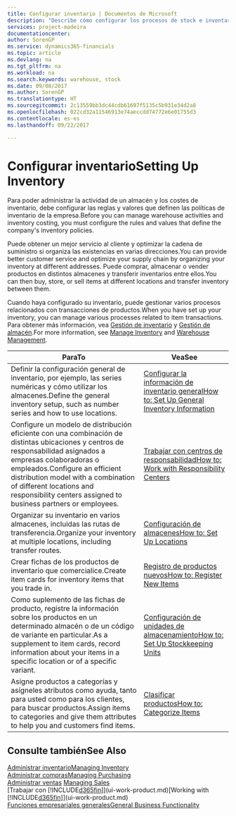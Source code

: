 ```yaml
---
title: Configurar inventario | Documentos de Microsoft
description: "Describe cómo configurar los procesos de stock e inventario, incluidas las rutas de transferencia y ubicaciones, como los almacenes."
services: project-madeira
documentationcenter: 
author: SorenGP
ms.service: dynamics365-financials
ms.topic: article
ms.devlang: na
ms.tgt_pltfrm: na
ms.workload: na
ms.search.keywords: warehouse, stock
ms.date: 09/08/2017
ms.author: SorenGP
ms.translationtype: HT
ms.sourcegitcommit: 2c13559bb3dc44cdb61697f5135c5b931e34d2a8
ms.openlocfilehash: 022cd32a11546913e74aeccdd74772e6e01755d3
ms.contentlocale: es-es
ms.lasthandoff: 09/22/2017

---
```

# <a name="setting-up-inventory"></a><span data-ttu-id="6acd1-103">Configurar inventario</span><span class="sxs-lookup"><span data-stu-id="6acd1-103">Setting Up Inventory</span></span>
<span data-ttu-id="6acd1-104">Para poder administrar la actividad de un almacén y los costes de inventario, debe configurar las reglas y valores que definen las políticas de inventario de la empresa.</span><span class="sxs-lookup"><span data-stu-id="6acd1-104">Before you can manage warehouse activities and inventory costing, you must configure the rules and values that define the company's inventory policies.</span></span>

<span data-ttu-id="6acd1-105">Puede obtener un mejor servicio al cliente y optimizar la cadena de suministro si organiza las existencias en varias direcciones.</span><span class="sxs-lookup"><span data-stu-id="6acd1-105">You can provide better customer service and optimize your supply chain by organizing your inventory at different addresses.</span></span> <span data-ttu-id="6acd1-106">Puede comprar, almacenar o vender productos en distintos almacenes y transferir inventarios entre ellos.</span><span class="sxs-lookup"><span data-stu-id="6acd1-106">You can then buy, store, or sell items at different locations and transfer inventory between them.</span></span>

<span data-ttu-id="6acd1-107">Cuando haya configurado su inventario, puede gestionar varios procesos relacionados con transacciones de productos.</span><span class="sxs-lookup"><span data-stu-id="6acd1-107">When you have set up your inventory, you can manage various processes related to item transactions.</span></span> <span data-ttu-id="6acd1-108">Para obtener más información, vea [Gestión de inventario](inventory-manage-inventory.md) y [Gestión de almacén](warehouse-manage-warehouse.md).</span><span class="sxs-lookup"><span data-stu-id="6acd1-108">For more information, see [Manage Inventory](inventory-manage-inventory.md) and [Warehouse Management](warehouse-manage-warehouse.md).</span></span>

| <span data-ttu-id="6acd1-109">Para</span><span class="sxs-lookup"><span data-stu-id="6acd1-109">To</span></span> | <span data-ttu-id="6acd1-110">Vea</span><span class="sxs-lookup"><span data-stu-id="6acd1-110">See</span></span> |
| --- | --- |
| <span data-ttu-id="6acd1-111">Definir la configuración general de inventario, por ejemplo, las series numéricas y cómo utilizar los almacenes.</span><span class="sxs-lookup"><span data-stu-id="6acd1-111">Define the general inventory setup, such as number series and how to use locations.</span></span> |[<span data-ttu-id="6acd1-112">Configurar la información de inventario general</span><span class="sxs-lookup"><span data-stu-id="6acd1-112">How to: Set Up General Inventory Information</span></span>](inventory-how-setup-general.md) |
|<span data-ttu-id="6acd1-113">Configure un modelo de distribución eficiente con una combinación de distintas ubicaciones y centros de responsabilidad asignados a empresas colaboradoras o empleados.</span><span class="sxs-lookup"><span data-stu-id="6acd1-113">Configure an efficient distribution model with a combination of different locations and responsibility centers assigned to business partners or employees.</span></span>|[<span data-ttu-id="6acd1-114">Trabajar con centros de responsabilidad</span><span class="sxs-lookup"><span data-stu-id="6acd1-114">How to: Work with Responsibility Centers</span></span>](inventory-responsibility-centers.md)|
| <span data-ttu-id="6acd1-115">Organizar su inventario en varios almacenes, incluidas las rutas de transferencia.</span><span class="sxs-lookup"><span data-stu-id="6acd1-115">Organize your inventory at multiple locations, including transfer routes.</span></span> |[<span data-ttu-id="6acd1-116">Configuración de almacenes</span><span class="sxs-lookup"><span data-stu-id="6acd1-116">How to: Set Up Locations</span></span>](inventory-how-register-new-items.md) |
| <span data-ttu-id="6acd1-117">Crear fichas de los productos de inventario que comercialice.</span><span class="sxs-lookup"><span data-stu-id="6acd1-117">Create item cards for inventory items that you trade in.</span></span> |[<span data-ttu-id="6acd1-118">Registro de productos nuevos</span><span class="sxs-lookup"><span data-stu-id="6acd1-118">How to: Register New Items</span></span>](inventory-how-register-new-items.md) |
|<span data-ttu-id="6acd1-119">Como suplemento de las fichas de producto, registre la información sobre los productos en un determinado almacén o de un código de variante en particular.</span><span class="sxs-lookup"><span data-stu-id="6acd1-119">As a supplement to item cards, record information about your items in a specific location or of a specific variant.</span></span>|[<span data-ttu-id="6acd1-120">Configuración de unidades de almacenamiento</span><span class="sxs-lookup"><span data-stu-id="6acd1-120">How to: Set Up Stockkeeping Units</span></span>](inventory-how-to-set-up-stockkeeping-units.md)|
| <span data-ttu-id="6acd1-121">Asigne productos a categorías y asígneles atributos como ayuda, tanto para usted como para los clientes, para buscar productos.</span><span class="sxs-lookup"><span data-stu-id="6acd1-121">Assign items to categories and give them attributes to help you and customers find items.</span></span> |[<span data-ttu-id="6acd1-122">Clasificar productos</span><span class="sxs-lookup"><span data-stu-id="6acd1-122">How to: Categorize Items</span></span>](inventory-how-categorize-items.md) |

## <a name="see-also"></a><span data-ttu-id="6acd1-123">Consulte también</span><span class="sxs-lookup"><span data-stu-id="6acd1-123">See Also</span></span>
[<span data-ttu-id="6acd1-124">Administrar inventario</span><span class="sxs-lookup"><span data-stu-id="6acd1-124">Managing Inventory</span></span>](inventory-manage-inventory.md)  
[<span data-ttu-id="6acd1-125">Administrar compras</span><span class="sxs-lookup"><span data-stu-id="6acd1-125">Managing Purchasing</span></span>](purchasing-manage-purchasing.md)  
<span data-ttu-id="6acd1-126">[Administrar ventas](sales-manage-sales.md)  </span><span class="sxs-lookup"><span data-stu-id="6acd1-126">[Managing Sales](sales-manage-sales.md)  </span></span>  
<span data-ttu-id="6acd1-127">[Trabajar con [!INCLUDE[d365fin](includes/d365fin_md.md)]](ui-work-product.md)</span><span class="sxs-lookup"><span data-stu-id="6acd1-127">[Working with [!INCLUDE[d365fin](includes/d365fin_md.md)]](ui-work-product.md)</span></span>  
[<span data-ttu-id="6acd1-128">Funciones empresariales generales</span><span class="sxs-lookup"><span data-stu-id="6acd1-128">General Business Functionality</span></span>](ui-across-business-areas.md)

